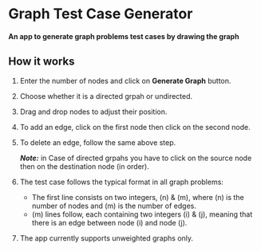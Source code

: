 # Graph Test Case Generator

#### An app to generate graph problems test cases by drawing the graph


How it works
------------
1. Enter the number of nodes and click on **Generate Graph** button.
2. Choose whether it is a directed grpah or undirected.
3. Drag and drop nodes to adjust their position.
4. To add an edge, click on the first node then click on the second node.
5. To delete an edge, follow the same above step.

    _**Note:**_ in Case of directed grpahs you have to click on the source node then on the destination node (in order).

6. The test case follows the typical format in all graph problems:
   - The first line consists on two integers, (n) & (m), where (n) is the number of nodes and (m) is the number of edges.
   - (m) lines follow, each containing two integers (i) & (j), meaning that there is an edge between node (i) and node (j).

7. The app currently supports unweighted graphs only.
